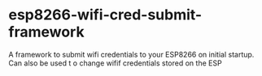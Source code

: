# esp8266-wifi-cred-submit-framework
A framework to submit wifi credentials to your ESP8266 on initial startup. Can also be used t o change wifif credentials stored on the ESP
